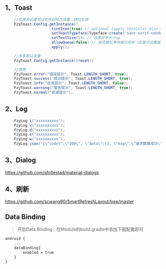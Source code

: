 
## 1、Toast
```JAVA
    //如果有必要可以在任何地方设置，随时生效
    FzyToast.Config.getInstance()
                    .tintIcon(true) // optional (apply textColor also to the icon)
                    .setToastTypeface(Typeface.create("sans-serif-condensed", Typeface.ITALIC)) //设置字体样式（艺术字）
                    .setTextSize(15) // 设置文字大小sp
                    .allowQueue(false) // 是否排队等待展示完毕（后面不会覆盖前面）
                    .apply();

    //恢复默认设置
    FzyToast.Config.getInstance()reset()

    //使用
    FzyToast.error("错误提示", Toast.LENGTH_SHORT, true);
    FzyToast.success("成功提示", Toast.LENGTH_SHORT, true);
    FzyToast.info("信息提示", Toast.LENGTH_SHORT, false);
    FzyToast.warning("警告提示", Toast.LENGTH_SHORT, true);
    FzyToast.normal("普通提示");
```

## 2、Log
```JAVA
    FzyLog.i("xxxxxxxxxx");
    FzyLog.v("xxxxxxxxxx");
    FzyLog.d("xxxxxxxxxx");
    FzyLog.e("xxxxxxxxxx");
    FzyLog.w("xxxxxxxxxx");
    FzyLog.json("{\"code\":\"200\", \"data\":{}, \"msg\":\"请求数据成功\"}");
```


## 3、Dialog
https://github.com/afollestad/material-dialogs

## 4、刷新
https://github.com/scwang90/SmartRefreshLayout/tree/master

## Data Binding

> 开启Data Binding：在Module的build.gradle中添加下面配置即可
```xml
android {
    ...
    dataBinding{
        enabled = true
    }
}
```




